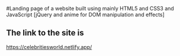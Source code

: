 #Landing page of a website built using mainly HTML5 and CSS3 and JavaScript [jQuery and anime for DOM manipulation and effects]
## The link to the site is 
https://celebritiesworld.netlify.app/
